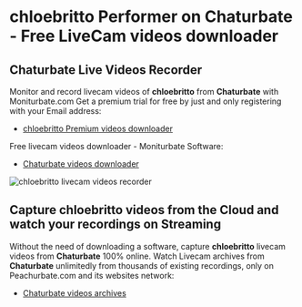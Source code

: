 # chloebritto Performer on Chaturbate - Free LiveCam videos downloader

## Chaturbate Live Videos Recorder

Monitor and record livecam videos of **chloebritto** from **Chaturbate** with Moniturbate.com
Get a premium trial for free by just and only registering with your Email address:
* [chloebritto Premium videos downloader](https://moniturbate.com/request-demo-licence-key.html)

Free livecam videos downloader - Moniturbate Software:
* [Chaturbate videos downloader](https://moniturbate.com/moniturbate-download-software.html)

![chloebritto livecam videos recorder](https://peachurnet.com/templates/moniturbate-software.png)


## Capture chloebritto videos from the Cloud and watch your recordings on Streaming

Without the need of downloading a software, capture **chloebritto** livecam videos from **Chaturbate** 100% online.
Watch Livecam archives from **Chaturbate** unlimitedly from thousands of existing recordings, only on Peachurbate.com and its websites network:
* [Chaturbate videos archives](https://peachurnet.com/)